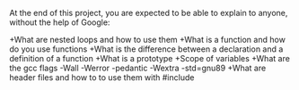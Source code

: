 At the end of this project, you are expected to be able to explain to anyone, without the help of Google:


+What are nested loops and how to use them
+What is a function and how do you use functions
+What is the difference between a declaration and a definition of a function
+What is a prototype
+Scope of variables
+What are the gcc flags -Wall -Werror -pedantic -Wextra -std=gnu89
+What are header files and how to to use them with #include
